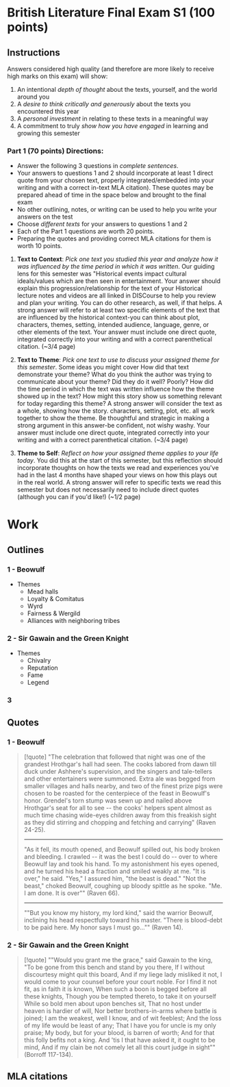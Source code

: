 # British Literature Final Exam S1 (100 points)
## Instructions

Answers considered high quality (and therefore are more likely to receive high marks on this exam) will show:
1. An intentional *depth of thought* about the texts, yourself, and the world around you
2. A *desire to think critically and generously* about the texts you encountered this year
3. A *personal investment* in relating to these texts in a meaningful way
4. A commitment to truly *show how you have engaged* in learning and growing this semester

### Part 1 (70 points) Directions:

- Answer the following 3 questions in *complete sentences*.
- Your answers to questions 1 and 2 should incorporate at least 1 direct quote from your chosen text, properly integrated/embedded into your writing and with a correct in-text MLA citation). These quotes may be prepared ahead of time in the space below and brought to the final exam
- No other outlining, notes, or writing can be used to help you write your answers on the test
- Choose *different texts* for your answers to questions 1 and 2
- Each of the Part 1 questions are worth 20 points.
- Preparing the quotes and providing correct MLA citations for them is worth 10 points.

1. **Text to Context**: *Pick one text you studied this year and analyze how it was influenced by the time period in which it was written*. Our guiding lens for this semester was "Historical events impact cultural ideals/values which are then seen in entertainment. Your answer should explain this progression/relationship for the text of your Historical lecture notes and videos are all linked in DISCourse to help you review and plan your writing. You can do other research, as well, if that helps. A strong answer will refer to at least two specific elements of the text that are influenced by the historical context-you can think about plot, characters, themes, setting, intended audience, language, genre, or other elements of the text. Your answer must include one direct quote, integrated correctly into your writing and with a correct parenthetical citation. (~3/4 page)
   
2. **Text to Theme**: *Pick one text to use to discuss your assigned theme for this semester*. Some ideas you might cover How did that text demonstrate your theme? What do you think the author was trying to communicate about your theme? Did they do it well? Poorly? How did the time period in which the text was written influence how the theme showed up in the text? How might this story show us something relevant for today regarding this theme? A strong answer will consider the text as a whole, showing how the story. characters, setting, plot, etc. all work together to show the theme. Be thoughtful and strategic in making a strong argument in this answer-be confident, not wishy washy. Your answer must include one direct quote, integrated correctly into your writing and with a correct parenthetical citation. (~3/4 page)

3. **Theme to Self**: *Reflect on how your assigned theme applies to your life today*. You did this at the start of this semester, but this reflection should incorporate thoughts on how the texts we read and experiences you've had in the last 4 months have shaped your views on how this plays out in the real world. A strong answer will refer to specific texts we read this semester but does not necessarily need to include direct quotes (although you can if you'd like!) (~1/2 page)

# Work
## Outlines
### 1 - Beowulf
- Themes
	- Mead halls
	- Loyalty & Comitatus
	- Wyrd
	- Fairness & Wergild
	- Alliances with neighboring tribes

### 2 - Sir Gawain and the Green Knight
- Themes
	- Chivalry
	- Reputation
	- Fame
	- Legend

### 3

## Quotes
### 1 - Beowulf
> [!quote] 
> "The celebration that followed that night was one of the grandest Hrothgar's hall had seen. The cooks labored from dawn till duck under Ashhere's supervision, and the singers and tale-tellers and other entertainers were summoned. Extra ale was begged from smaller villages and halls nearby, and two of the finest prize pigs were chosen to be roasted for the centerpiece of the feast in Beowulf's honor. Grendel's torn stump was sewn up and nailed above Hrothgar's seat for all to see -- the cooks' helpers spent almost as much time chasing wide-eyes children away from this freakish sight as they did stirring and chopping and fetching and carrying" (Raven 24-25).
> 
> ---
> 
> "As it fell, its mouth opened, and Beowulf spilled out, his body broken and bleeding. I crawled -- it was the best I could do -- over to where Beowulf lay and took his hand. To my astonishment his eyes opened, and he turned his head a fraction and smiled weakly at me.
> "It is over," he said.
> "Yes," I assured him, "the beast is dead."
> "Not the beast," choked Beowulf, coughing up bloody spittle as he spoke. "Me. I am done. It is over"" (Raven 66).
> 
> ---
> 
> ""But you know my history, my lord kind," said the warrior Beowulf, inclining his head respectfully toward his master. "There is blood-debt to be paid here. My honor says I must go..."" (Raven 14).


### 2 - Sir Gawain and the Green Knight
> [!quote] 
> ""Would you grant me the grace," said Gawain to the king,
> "To be gone from this bench and stand by you there,
> If I without discourtesy might quit this board,
> And if my liege lady misliked it not,
> I would come to your counsel before your court noble.
> For I find it not fit, as in faith it is known,
> When such a boon is begged before all these knights,
> Though you be tempted thereto, to take it on yourself
> While so bold men about upon benches sit,
> That no host under heaven is hardier of will,
> Nor better brothers-in-arms where battle is joined;
> I am the weakest, well I know, and of wit feeblest;
> And the loss of my life would be least of any;
> That I have you for uncle is my only praise;
> My body, but for your blood, is barren of worth;
> And for that this folly befits not a king.
> And 'tis I that have asked it, it ought to be mind,
> And if my clain be not comely let all this court judge in sight"" (Borroff 117-134).

## MLA citations